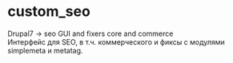 # custom_seo
Drupal7 -> seo GUI and fixers core and commerce <br/>
Интерфейс для SEO, в т.ч. коммерческого и фиксы с модулями simplemeta и metatag.
